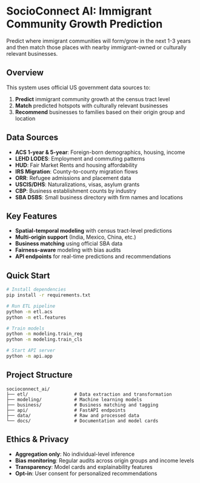 # SocioConnect AI: Immigrant Community Growth Prediction

Predict where immigrant communities will form/grow in the next 1-3 years and then match those places with nearby immigrant-owned or culturally relevant businesses.

## Overview

This system uses official US government data sources to:
1. **Predict** immigrant community growth at the census tract level
2. **Match** predicted hotspots with culturally relevant businesses
3. **Recommend** businesses to families based on their origin group and location

## Data Sources

- **ACS 1-year & 5-year**: Foreign-born demographics, housing, income
- **LEHD LODES**: Employment and commuting patterns
- **HUD**: Fair Market Rents and housing affordability
- **IRS Migration**: County-to-county migration flows
- **ORR**: Refugee admissions and placement data
- **USCIS/DHS**: Naturalizations, visas, asylum grants
- **CBP**: Business establishment counts by industry
- **SBA DSBS**: Small business directory with firm names and locations

## Key Features

- **Spatial-temporal modeling** with census tract-level predictions
- **Multi-origin support** (India, Mexico, China, etc.)
- **Business matching** using official SBA data
- **Fairness-aware** modeling with bias audits
- **API endpoints** for real-time predictions and recommendations

## Quick Start

```bash
# Install dependencies
pip install -r requirements.txt

# Run ETL pipeline
python -m etl.acs
python -m etl.features

# Train models
python -m modeling.train_reg
python -m modeling.train_cls

# Start API server
python -m api.app
```

## Project Structure

```
socioconnect_ai/
├── etl/                 # Data extraction and transformation
├── modeling/            # Machine learning models
├── business/            # Business matching and tagging
├── api/                 # FastAPI endpoints
├── data/                # Raw and processed data
└── docs/                # Documentation and model cards
```

## Ethics & Privacy

- **Aggregation only**: No individual-level inference
- **Bias monitoring**: Regular audits across origin groups and income levels
- **Transparency**: Model cards and explainability features
- **Opt-in**: User consent for personalized recommendations
